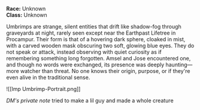 **Race:** Unknown  
**Class:** Unknown

Umbrimps are strange, silent entities that drift like shadow-fog through graveyards at night, rarely seen except near the Earthpast Lifetree in Procampur. Their form is that of a hovering dark sphere, cloaked in mist, with a carved wooden mask obscuring two soft, glowing blue eyes. They do not speak or attack, instead observing with quiet curiosity as if remembering something long forgotten. Amsel and Jose encountered one, and though no words were exchanged, its presence was deeply haunting—more watcher than threat. No one knows their origin, purpose, or if they're even alive in the traditional sense.

![[Imp Umbrimp-Portrait.png]]

*DM's private note*
tried to make a lil guy and made a whole creature